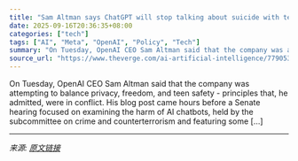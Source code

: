 ```yaml
---
title: "Sam Altman says ChatGPT will stop talking about suicide with teens"
date: 2025-09-16T20:36:35+08:00
categories: ["tech"]
tags: ["AI", "Meta", "OpenAI", "Policy", "Tech"]
summary: "On Tuesday, OpenAI CEO Sam Altman said that the company was attempting to balance privacy, freedom, and teen safety - principles that, he admitted, were in conflict. His blog post came hours before a "
source_url: "https://www.theverge.com/ai-artificial-intelligence/779053/sam-altman-says-chatgpt-will-stop-talking-about-suicide-with-teens"
---
```


On Tuesday, OpenAI CEO Sam Altman said that the company was attempting to balance privacy, freedom, and teen safety - principles that, he admitted, were in conflict. His blog post came hours before a Senate hearing focused on examining the harm of AI chatbots, held by the subcommittee on crime and counterterrorism and featuring some [&#8230;]

---

*来源: [原文链接](https://www.theverge.com/ai-artificial-intelligence/779053/sam-altman-says-chatgpt-will-stop-talking-about-suicide-with-teens)*
